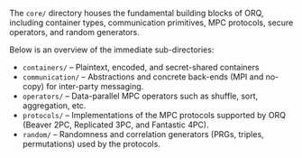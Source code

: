 The `core/` directory houses the fundamental building blocks of ORQ, including container types, communication primitives, MPC protocols, secure operators, and random generators.

Below is an overview of the immediate sub-directories:

- `containers/` – Plaintext, encoded, and secret-shared containers
- `communication/` – Abstractions and concrete back-ends (MPI and no-copy) for inter-party messaging.
- `operators/` – Data-parallel MPC operators such as shuffle, sort, aggregation, etc.
- `protocols/` – Implementations of the MPC protocols supported by ORQ (Beaver 2PC, Replicated 3PC, and Fantastic 4PC).
- `random/` – Randomness and correlation generators (PRGs, triples, permutations) used by the protocols. 